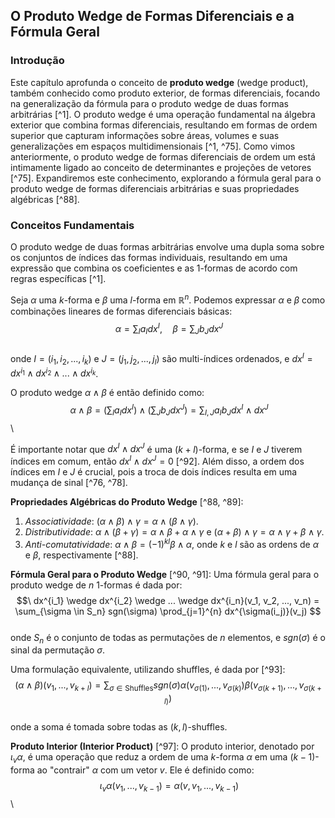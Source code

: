 ## O Produto Wedge de Formas Diferenciais e a Fórmula Geral

### Introdução
Este capítulo aprofunda o conceito de **produto wedge** (wedge product), também conhecido como produto exterior, de formas diferenciais, focando na generalização da fórmula para o produto wedge de duas formas arbitrárias [^1]. O produto wedge é uma operação fundamental na álgebra exterior que combina formas diferenciais, resultando em formas de ordem superior que capturam informações sobre áreas, volumes e suas generalizações em espaços multidimensionais [^1, ^75]. Como vimos anteriormente, o produto wedge de formas diferenciais de ordem um está intimamente ligado ao conceito de determinantes e projeções de vetores [^75]. Expandiremos este conhecimento, explorando a fórmula geral para o produto wedge de formas diferenciais arbitrárias e suas propriedades algébricas [^88].

### Conceitos Fundamentais
O produto wedge de duas formas arbitrárias envolve uma dupla soma sobre os conjuntos de índices das formas individuais, resultando em uma expressão que combina os coeficientes e as 1-formas de acordo com regras específicas [^1].

Seja $\alpha$ uma $k$-forma e $\beta$ uma $l$-forma em $\mathbb{R}^n$. Podemos expressar $\alpha$ e $\beta$ como combinações lineares de formas diferenciais básicas:
$$\
\alpha = \sum_{I} a_I dx^I, \quad \beta = \sum_{J} b_J dx^J
$$\
onde $I = (i_1, i_2, ..., i_k)$ e $J = (j_1, j_2, ..., j_l)$ são multi-índices ordenados, e $dx^I = dx^{i_1} \wedge dx^{i_2} \wedge ... \wedge dx^{i_k}$.

O produto wedge $\alpha \wedge \beta$ é então definido como:
$$\
\alpha \wedge \beta = \left( \sum_{I} a_I dx^I \right) \wedge \left( \sum_{J} b_J dx^J \right) = \sum_{I, J} a_I b_J dx^I \wedge dx^J
$$\

É importante notar que $dx^I \wedge dx^J$ é uma $(k+l)$-forma, e se $I$ e $J$ tiverem índices em comum, então $dx^I \wedge dx^J = 0$ [^92]. Além disso, a ordem dos índices em $I$ e $J$ é crucial, pois a troca de dois índices resulta em uma mudança de sinal [^76, ^78].

**Propriedades Algébricas do Produto Wedge** [^88, ^89]:
1.  *Associatividade*: $(\alpha \wedge \beta) \wedge \gamma = \alpha \wedge (\beta \wedge \gamma)$.
2.  *Distributividade*: $\alpha \wedge (\beta + \gamma) = \alpha \wedge \beta + \alpha \wedge \gamma$ e $(\alpha + \beta) \wedge \gamma = \alpha \wedge \gamma + \beta \wedge \gamma$.
3.  *Anti-comutatividade*: $\alpha \wedge \beta = (-1)^{kl} \beta \wedge \alpha$, onde $k$ e $l$ são as ordens de $\alpha$ e $\beta$, respectivamente [^88].

**Fórmula Geral para o Produto Wedge** [^90, ^91]:
Uma fórmula geral para o produto wedge de $n$ 1-formas é dada por:
$$\
dx^{i_1} \wedge dx^{i_2} \wedge ... \wedge dx^{i_n}(v_1, v_2, ..., v_n) = \sum_{\sigma \in S_n} sgn(\sigma) \prod_{j=1}^{n} dx^{\sigma(i_j)}(v_j)
$$\
onde $S_n$ é o conjunto de todas as permutações de $n$ elementos, e $sgn(\sigma)$ é o sinal da permutação $\sigma$.

Uma formulação equivalente, utilizando shuffles, é dada por [^93]:
$$\
(\alpha \wedge \beta) (v_1,..., v_{k+l}) = \sum_{\sigma \in \text{Shuffles}} sgn(\sigma)\alpha (v_{\sigma (1)}, ..., v_{\sigma(k)})\beta (v_{\sigma(k+1)}, ..., v_{\sigma(k+l)})
$$\
onde a soma é tomada sobre todas as $(k,l)$-shuffles.

**Produto Interior (Interior Product)** [^97]:
O produto interior, denotado por $\iota_v \alpha$, é uma operação que reduz a ordem de uma $k$-forma $\alpha$ em uma $(k-1)$-forma ao "contrair" $\alpha$ com um vetor $v$. Ele é definido como:
$$\
\iota_v \alpha(v_1, ..., v_{k-1}) = \alpha(v, v_1, ..., v_{k-1})
$$\
<!-- END -->